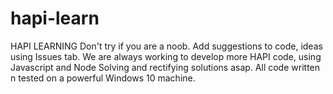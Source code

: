 # hapi-learn
HAPI LEARNING
Don't try if you are a noob.
Add suggestions to code, ideas using Issues tab.
We are always working to develop more HAPI code, using Javascript and Node
Solving and rectifying solutions asap. 
All code written n tested on a powerful Windows 10 machine.
